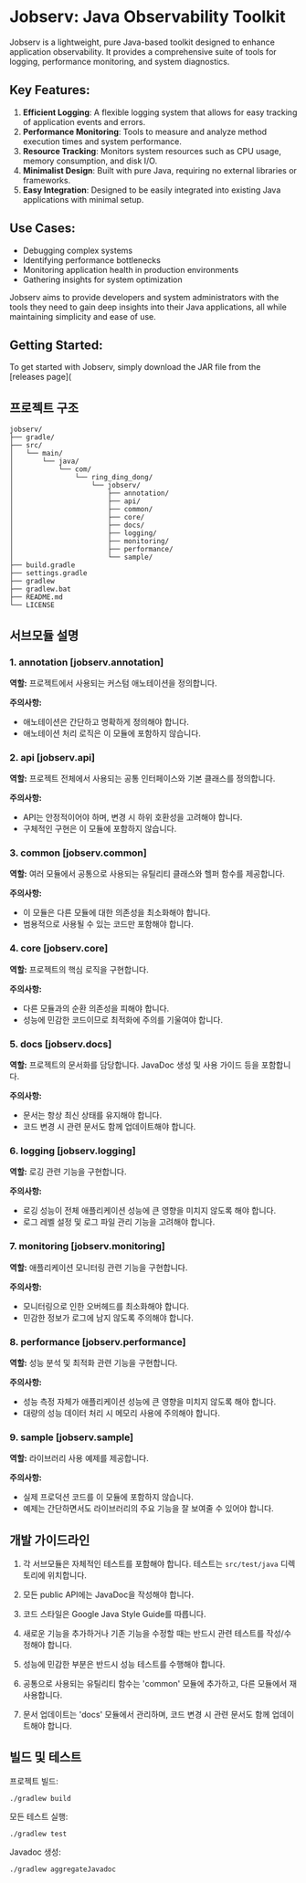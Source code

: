 # Jobserv: Java Observability Toolkit

Jobserv is a lightweight, pure Java-based toolkit designed to enhance application observability. It provides a comprehensive suite of tools for logging, performance monitoring, and system diagnostics.

## Key Features:
1. **Efficient Logging**: A flexible logging system that allows for easy tracking of application events and errors.
2. **Performance Monitoring**: Tools to measure and analyze method execution times and system performance.
3. **Resource Tracking**: Monitors system resources such as CPU usage, memory consumption, and disk I/O.
4. **Minimalist Design**: Built with pure Java, requiring no external libraries or frameworks.
5. **Easy Integration**: Designed to be easily integrated into existing Java applications with minimal setup.

## Use Cases:
- Debugging complex systems
- Identifying performance bottlenecks
- Monitoring application health in production environments
- Gathering insights for system optimization

Jobserv aims to provide developers and system administrators with the tools they need to gain deep insights into their Java applications, all while maintaining simplicity and ease of use.

## Getting Started:
To get started with Jobserv, simply download the JAR file from the [releases page](


## 프로젝트 구조

```
jobserv/
├── gradle/
├── src/
│   └── main/
│       └── java/
│           └── com/
│               └── ring_ding_dong/
│                   └── jobserv/
│                       ├── annotation/
│                       ├── api/
│                       ├── common/
│                       ├── core/
│                       ├── docs/
│                       ├── logging/
│                       ├── monitoring/
│                       ├── performance/
│                       └── sample/
├── build.gradle
├── settings.gradle
├── gradlew
├── gradlew.bat
├── README.md
└── LICENSE
```

## 서브모듈 설명

### 1. annotation [jobserv.annotation]

**역할:** 프로젝트에서 사용되는 커스텀 애노테이션을 정의합니다.

**주의사항:**
- 애노테이션은 간단하고 명확하게 정의해야 합니다.
- 애노테이션 처리 로직은 이 모듈에 포함하지 않습니다.

### 2. api [jobserv.api]

**역할:** 프로젝트 전체에서 사용되는 공통 인터페이스와 기본 클래스를 정의합니다.

**주의사항:**
- API는 안정적이어야 하며, 변경 시 하위 호환성을 고려해야 합니다.
- 구체적인 구현은 이 모듈에 포함하지 않습니다.

### 3. common [jobserv.common]

**역할:** 여러 모듈에서 공통으로 사용되는 유틸리티 클래스와 헬퍼 함수를 제공합니다.

**주의사항:**
- 이 모듈은 다른 모듈에 대한 의존성을 최소화해야 합니다.
- 범용적으로 사용될 수 있는 코드만 포함해야 합니다.

### 4. core [jobserv.core]

**역할:** 프로젝트의 핵심 로직을 구현합니다.

**주의사항:**
- 다른 모듈과의 순환 의존성을 피해야 합니다.
- 성능에 민감한 코드이므로 최적화에 주의를 기울여야 합니다.

### 5. docs [jobserv.docs]

**역할:** 프로젝트의 문서화를 담당합니다. JavaDoc 생성 및 사용 가이드 등을 포함합니다.

**주의사항:**
- 문서는 항상 최신 상태를 유지해야 합니다.
- 코드 변경 시 관련 문서도 함께 업데이트해야 합니다.

### 6. logging [jobserv.logging]

**역할:** 로깅 관련 기능을 구현합니다.

**주의사항:**
- 로깅 성능이 전체 애플리케이션 성능에 큰 영향을 미치지 않도록 해야 합니다.
- 로그 레벨 설정 및 로그 파일 관리 기능을 고려해야 합니다.

### 7. monitoring [jobserv.monitoring]

**역할:** 애플리케이션 모니터링 관련 기능을 구현합니다.

**주의사항:**
- 모니터링으로 인한 오버헤드를 최소화해야 합니다.
- 민감한 정보가 로그에 남지 않도록 주의해야 합니다.

### 8. performance [jobserv.performance]

**역할:** 성능 분석 및 최적화 관련 기능을 구현합니다.

**주의사항:**
- 성능 측정 자체가 애플리케이션 성능에 큰 영향을 미치지 않도록 해야 합니다.
- 대량의 성능 데이터 처리 시 메모리 사용에 주의해야 합니다.

### 9. sample [jobserv.sample]

**역할:** 라이브러리 사용 예제를 제공합니다.

**주의사항:**
- 실제 프로덕션 코드를 이 모듈에 포함하지 않습니다.
- 예제는 간단하면서도 라이브러리의 주요 기능을 잘 보여줄 수 있어야 합니다.

## 개발 가이드라인

1. 각 서브모듈은 자체적인 테스트를 포함해야 합니다. 테스트는 `src/test/java` 디렉토리에 위치합니다.

2. 모든 public API에는 JavaDoc을 작성해야 합니다.

3. 코드 스타일은 Google Java Style Guide를 따릅니다.

4. 새로운 기능을 추가하거나 기존 기능을 수정할 때는 반드시 관련 테스트를 작성/수정해야 합니다.

5. 성능에 민감한 부분은 반드시 성능 테스트를 수행해야 합니다.

6. 공통으로 사용되는 유틸리티 함수는 'common' 모듈에 추가하고, 다른 모듈에서 재사용합니다.

7. 문서 업데이트는 'docs' 모듈에서 관리하며, 코드 변경 시 관련 문서도 함께 업데이트해야 합니다.

## 빌드 및 테스트

프로젝트 빌드:
```
./gradlew build
```

모든 테스트 실행:
```
./gradlew test
```

Javadoc 생성:
```
./gradlew aggregateJavadoc
```
